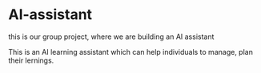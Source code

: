 # AI-assistant
this is our group project, where we are building an AI assistant 

This is an AI learning assistant which can help individuals to manage, plan their lernings.
